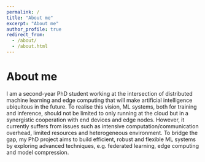 ```yaml
---
permalink: /
title: "About me"
excerpt: "About me"
author_profile: true
redirect_from: 
  - /about/
  - /about.html
---
```


# About me

I am a second-year PhD student working at the intersection of distributed machine learning and edge computing that will make artificial intelligence ubiquitous in the future. To realise this vision, ML systems, both for training and inference, should not be limited to only running at the cloud but in a synergistic cooperation with end devices and edge nodes. However, it currently suffers from issues such as intensive computation/communication overhead, limited resources and heterogeneous environment. To bridge the gap, my PhD project aims to build efficient, robust and flexible ML systems by exploring advanced techniques, e.g. federated learning, edge computing and model compression.
